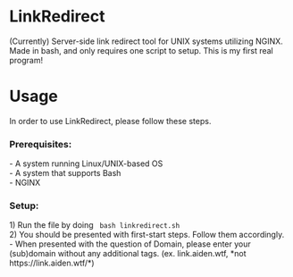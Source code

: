 # LinkRedirect
(Currently) Server-side link redirect tool for UNIX systems utilizing NGINX. Made in bash, and only requires one script to setup. This is my first real program!

<h1> Usage </h1>
In order to use LinkRedirect, please follow these steps.

<h3> Prerequisites: </h3>
- A system running Linux/UNIX-based OS <br>
- A system that supports Bash <br>
- NGINX

<h3> Setup: </h3>
1) Run the file by doing <code> bash linkredirect.sh </code> <br>
2) You should be presented with first-start steps. Follow them accordingly. <br>
    - When presented with the question of Domain, please enter your (sub)domain without any additional tags. (ex. link.aiden.wtf, *not https://link.aiden.wtf/*) 

